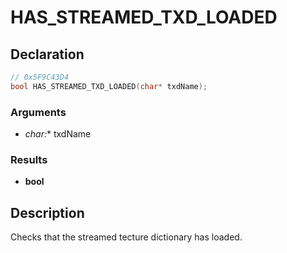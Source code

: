 # HAS_STREAMED_TXD_LOADED

## Declaration
```cpp
// 0x5F9C43D4
bool HAS_STREAMED_TXD_LOADED(char* txdName);
```

### Arguments
- **char*:** txdName

### Results
- **bool**

## Description
Checks that the streamed tecture dictionary has loaded.